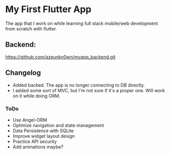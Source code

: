 # My First Flutter App

The app that I work on while learning full stack mobile/web development from scratch with flutter.

## Backend:

https://github.com/azeunkn0wn/myapp_backend.git

## Changelog

* Added backed. The app is no longer connecting to DB directly.
* I added some sort of MVC, but I'm not sure if it's a proper one. Will work on it while doing ORM.


### ToDo
* Use Angel-ORM
* Optimize navigation and state management
* Data Persistence with SQLite
* Improve widget layout design
* Practice API security
* Add animations maybe?


